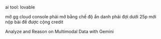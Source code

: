 ai tool: lovable

mở gg cloud console phải mở bằng chế độ ẩn danh
phải đợi dưới 25p mới nộp bài để được cộng credit

Analyze and Reason on Multimodal Data with Gemini
